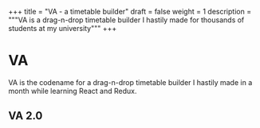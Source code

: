 +++
title = "VA - a timetable builder"
draft = false
weight = 1
description = """VA is a drag-n-drop timetable builder I hastily made for
thousands of students at my university"""
+++

# VA
VA is the codename for a drag-n-drop timetable builder I hastily made in a month
while learning React and Redux.

## VA 2.0
